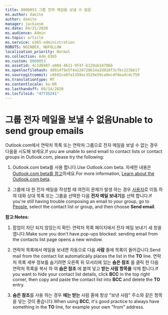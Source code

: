 ```yaml
---
title: 8000053 그룹 전자 메일을 보낼 수 없음
ms.author: daeite
author: daeite
manager: jackiesm
ms.date: 04/21/2020
ms.audience: Admin
ms.topic: article
ms.service: o365-administration
ROBOTS: NOINDEX, NOFOLLOW
localization_priority: Normal
ms.collection: Adm_O365
ms.custom: 8000053
ms.assetid: 4c1d6987-a004-4611-9f4f-b129ab14706b
ms.openlocfilehash: dd014f9e5f4a126720614a2d92df3cfbc223bb17
ms.sourcegitcommit: c6692ce0fa1358ec3529e59ca0ecdfdea4cdc759
ms.translationtype: MT
ms.contentlocale: ko-KR
ms.lasthandoff: 09/14/2020
ms.locfileid: "47735241"
---
```

# <a name="unable-to-send-group-emails"></a><span data-ttu-id="af49f-102">그룹 전자 메일을 보낼 수 없음</span><span class="sxs-lookup"><span data-stu-id="af49f-102">Unable to send group emails</span></span>

<span data-ttu-id="af49f-103">Outlook.com에서 연락처 목록 또는 연락처 그룹으로 전자 메일을 보낼 수 없는 경우 다음을 시도해 보세요.</span><span class="sxs-lookup"><span data-stu-id="af49f-103">If you are unable to send email to contact lists or contact groups in Outlook.com, please try the following:</span></span>
  
1. <span data-ttu-id="af49f-104">Outlook.com beta를 사용 합니다.</span><span class="sxs-lookup"><span data-stu-id="af49f-104">Use Outlook.com beta.</span></span> <span data-ttu-id="af49f-105">자세한 내용은 [Outlook.com beta를 참고](https://support.office.com/article/e2261c7f-d413-4084-8f22-21282f42d8cf)하세요.</span><span class="sxs-lookup"><span data-stu-id="af49f-105">For more information, [Learn about the Outlook.com beta](https://support.office.com/article/e2261c7f-d413-4084-8f22-21282f42d8cf).</span></span>
    
2. <span data-ttu-id="af49f-106">그룹에 대 한 전자 메일을 작성할 때 여전히 문제가 발생 하는 경우 [사용자](https://outlook.live.com/people/)로 이동 하 여 대화 상대 목록 또는 그룹을 선택한 다음 **전자 메일 보내기**를 선택 합니다.</span><span class="sxs-lookup"><span data-stu-id="af49f-106">If you're still having trouble composing an email to your group, go to [People](https://outlook.live.com/people/), select the contact list or group, and then choose **Send email**.</span></span>
    
 <span data-ttu-id="af49f-107">**참고:**</span><span class="sxs-lookup"><span data-stu-id="af49f-107">**Notes:**</span></span>
  
1. <span data-ttu-id="af49f-108">팝업이 차단 되지 않았는지 확인: 연락처 목록 페이지에서 전자 메일 보내기 새 창을 엽니다.</span><span class="sxs-lookup"><span data-stu-id="af49f-108">Make sure you don't have pop-ups blocked: sending email from the contacts list page opens a new window.</span></span>
    
2. <span data-ttu-id="af49f-109">연락처 목록에서 메일을 보내면 자동으로 다음 **사람** 줄에 목록이 들어갑니다.</span><span class="sxs-lookup"><span data-stu-id="af49f-109">Send mail from the contact list automatically places the list in the **TO** line.</span></span> <span data-ttu-id="af49f-110">연락처 목록 세부 정보를 숨기려면 오른쪽 위 모서리에 있는 **숨은 참조** 를 클릭 한 다음 연락처 목록을 복사 하 여 **숨은 참조** 에 붙여 넣고 **받는 사람 항목을** 삭제 합니다.</span><span class="sxs-lookup"><span data-stu-id="af49f-110">If you want to hide your contact list details, click **BCC** in the top right corner, then copy and paste the contact list into **BCC** and delete the **TO** entry.</span></span> 
    
3. <span data-ttu-id="af49f-111">**숨은 참조**를 사용 하는 경우 **에는 받는** 사람 줄에 항상 "보낸 사람" 주소와 같은 항목을 넣는 것이 좋습니다.</span><span class="sxs-lookup"><span data-stu-id="af49f-111">When using **BCC**, it's good practice to always have something in the **TO** line, for example your own "from" address.</span></span> 
    

